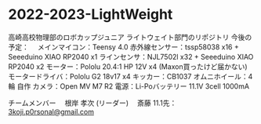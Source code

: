 # 2022-2023-LightWeight
高崎高校物理部のロボカップジュニア ライトウェイト部門のリポジトリ
今後の予定：
　メインマイコン：Teensy 4.0
  赤外線センサー：tssp58038 x16 + Seeeduino XIAO RP2040 x1
  ラインセンサ：NJL7502l x32 + Seeeduino XIAO RP2040 x2
  モーター：Pololu 20.4:1 HP 12V x4 (Maxon買ったけど届かない)
  モータードライバ：Pololu G2 18v17 x4
  キッカー：CB1037
  オムニホイール：4輪 自作
  カメラ：Open MV M7 R2
  電源：Li-Poバッテリー 11.1V 3cell 1000mA

チームメンバー
　根岸 孝次 (リーダー)
　斎藤 
 11.1先：3koji.p0rsonal@gmail.com
